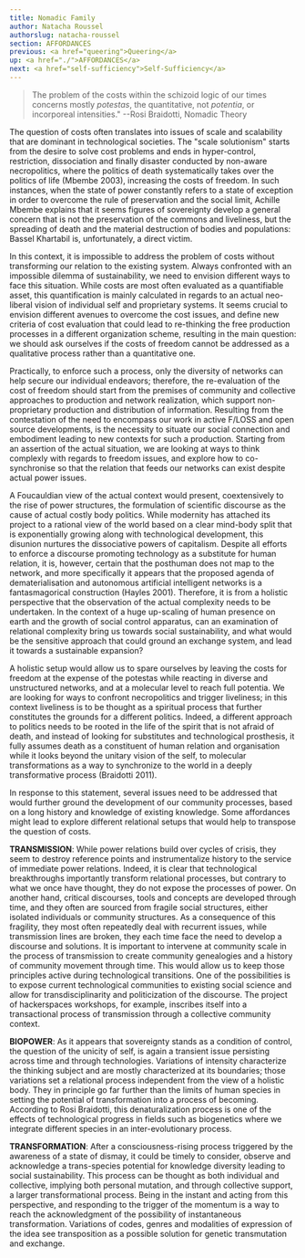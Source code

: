 ```yaml
---
title: Nomadic Family
author: Natacha Roussel
authorslug: natacha-roussel
section: AFFORDANCES
previous: <a href="queering">Queering</a>
up: <a href="./">AFFORDANCES</a>
next: <a href="self-sufficiency">Self-Sufficiency</a>
---
```


> The problem of the costs within the schizoid logic of our times concerns mostly _potestas_, the quantitative, not _potentia_, or incorporeal intensities." 
    --Rosi Braidotti, Nomadic Theory

The question of costs often translates into issues of scale and
scalability that are dominant in technological societies. The "scale
solutionism" starts from the desire to solve cost problems and ends in
hyper-control, restriction, dissociation and finally disaster
conducted by non-aware necropolitics, where the politics of death
systematically takes over the politics of life (Mbembe 2003),
increasing the costs of freedom. In such instances, when the state of
power constantly refers to a state of exception in order to overcome
the rule of preservation and the social limit, Achille Mbembe explains
that it seems figures of sovereignty develop a general concern that is
not the preservation of the commons and liveliness, but the spreading
of death and the material destruction of bodies and populations:
Bassel Khartabil is, unfortunately, a direct victim.

In this context, it is impossible to address the problem of costs
without transforming our relation to the existing system. Always
confronted with an impossible dilemma of sustainability, we need to
envision different ways to face this situation. While costs are most
often evaluated as a quantifiable asset, this quantification is mainly
calculated in regards to an actual neo-liberal vision of individual
self and proprietary systems. It seems crucial to envision different
avenues to overcome the cost issues, and define new criteria of cost
evaluation that could lead to re-thinking the free production
processes in a different organization scheme, resulting in the main
question: we should ask ourselves if the costs of freedom cannot be
addressed as a qualitative process rather than a quantitative one.

Practically, to enforce such a process, only the diversity of networks
can help secure our individual endeavors; therefore, the re-evaluation
of the cost of freedom should start from the premises of community and
collective approaches to production and network realization, which
support non-proprietary production and distribution of
information. Resulting from the contestation of the need to encompass
our work in active F/LOSS and open source developments, is the
necessity to situate our social connection and embodiment leading to
new contexts for such a production. Starting from an assertion of the
actual situation, we are looking at ways to think complexly with
regards to freedom issues, and explore how to co-synchronise so that
the relation that feeds our networks can exist despite actual power
issues.

A Foucauldian view of the actual context would present, coextensively
to the rise of power structures, the formulation of scientific
discourse as the cause of actual costly body politics. While modernity
has attached its project to a rational view of the world based on a
clear mind-body split that is exponentially growing along with
technological development, this disunion nurtures the dissociative
powers of capitalism. Despite all efforts to enforce a discourse
promoting technology as a substitute for human relation, it is,
however, certain that the posthuman does not map to the network, and
more specifically it appears that the proposed agenda of
dematerialisation and autonomous artificial intelligent networks is a
fantasmagorical construction (Hayles 2001). Therefore, it is from a
holistic perspective that the observation of the actual complexity
needs to be undertaken. In the context of a huge up-scaling of human
presence on earth and the growth of social control apparatus, can an
examination of relational complexity bring us towards social
sustainability, and what would be the sensitive approach that could
ground an exchange system, and lead it towards a sustainable
expansion?

A holistic setup would allow us to spare ourselves by leaving the
costs for freedom at the expense of the potestas while reacting in
diverse and unstructured networks, and at a molecular level to reach
full potentia. We are looking for ways to confront necropolitics and
trigger liveliness; in this context liveliness is to be thought as a
spiritual process that further constitutes the grounds for a different
politics. Indeed, a different approach to politics needs to be rooted
in the life of the spirit that is not afraid of death, and instead of
looking for substitutes and technological prosthesis, it fully assumes
death as a constituent of human relation and organisation while it
looks beyond the unitary vision of the self, to molecular
transformations as a way to synchronize to the world in a deeply
transformative process (Braidotti 2011).

In response to this statement, several issues need to be addressed
that would further ground the development of our community processes,
based on a long history and knowledge of existing knowledge. Some
affordances might lead to explore different relational setups that
would help to transpose the question of costs.

__TRANSMISSION__: While power relations build over cycles of crisis,
they seem to destroy reference points and instrumentalize history to
the service of immediate power relations. Indeed, it is clear that
technological breakthroughs importantly transform relational
processes, but contrary to what we once have thought, they do not
expose the processes of power. On another hand, critical discourses,
tools and concepts are developed through time, and they often are
sourced from fragile social structures, either isolated individuals or
community structures. As a consequence of this fragility, they most
often repeatedly deal with recurrent issues, while transmission lines
are broken, they each time face the need to develop a discourse and
solutions. It is important to intervene at community scale in the
process of transmission to create community genealogies and a history
of community movement through time. This would allow us to keep those
principles active during technological transitions. One of the
possibilities is to expose current technological communities to
existing social science and allow for transdisciplinarity and
politicization of the discourse. The project of hackerspaces
workshops, for example, inscribes itself into a transactional process
of transmission through a collective community context.

__BIOPOWER__: As it appears that sovereignty stands as a condition of
control, the question of the unicity of self, is again a transient
issue persisting across time and through technologies. Variations of
intensity characterize the thinking subject and are mostly
characterized at its boundaries; those variations set a relational
process independent from the view of a holistic body. They in
principle go far further than the limits of human species in setting
the potential of transformation into a process of becoming. According
to Rosi Braidotti, this denaturalization process is one of the effects
of technological progress in fields such as biogenetics where we
integrate different species in an inter-evolutionary process.

__TRANSFORMATION__: After a consciousness-rising process triggered by
the awareness of a state of dismay, it could be timely to consider,
observe and acknowledge a trans-species potential for knowledge
diversity leading to social sustainability. This process can be
thought as both individual and collective, implying both personal
mutation, and through collective support, a larger transformational
process. Being in the instant and acting from this perspective, and
responding to the trigger of the momentum is a way to reach the
acknowledgment of the possibility of instantaneous
transformation. Variations of codes, genres and modalities of
expression of the idea see transposition as a possible solution for
genetic transmutation and exchange.
